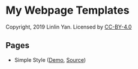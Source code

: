 # My Webpage Templates

Copyright, 2019 Linlin Yan. Licensed by [CC-BY-4.0](https://creativecommons.org/licenses/by/4.0/)

## Pages

* Simple Style ([Demo](https://yanlinlin82.github.io/webpage-templates/simple-style/index.html), [Source](simple-style/index.html))
